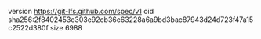 version https://git-lfs.github.com/spec/v1
oid sha256:2f8402453e303e92cb36c63228a6a9bd3bac87943d24d723f47a15c2522d380f
size 6988

